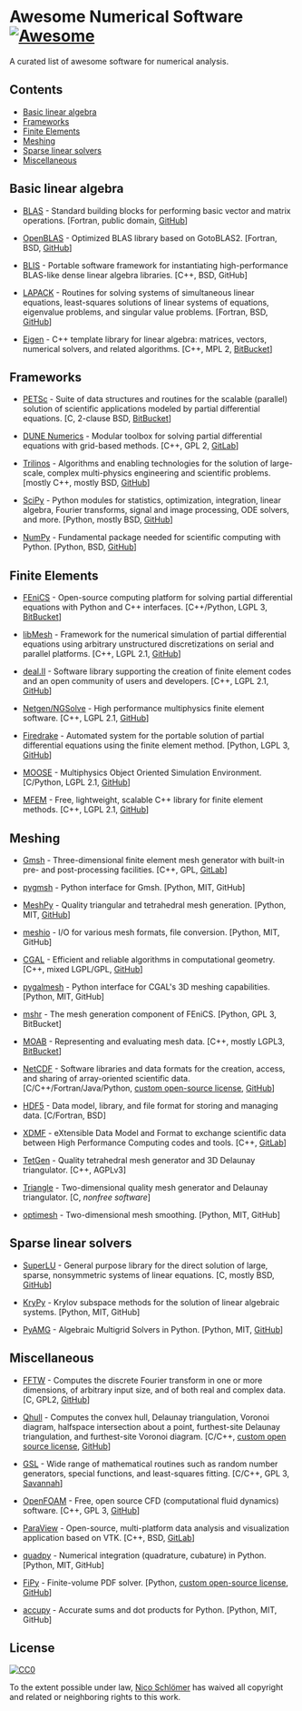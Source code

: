 # Awesome Numerical Software [![Awesome](https://awesome.re/badge-flat.svg)](https://github.com/sindresorhus/awesome)

A curated list of awesome software for numerical analysis.


## Contents

- [Basic linear algebra](#basic-linear-algebra)
- [Frameworks](#frameworks)
- [Finite Elements](#finite-elements)
- [Meshing](#meshing)
- [Sparse linear solvers](#sparse-linear-solvers)
- [Miscellaneous](#miscellaneous)


## Basic linear algebra

 - [BLAS](http://www.netlib.org/blas/) -
   Standard building blocks for performing basic vector and matrix operations.
   [Fortran, public domain, [GitHub](https://github.com/Reference-LAPACK/lapack/tree/master/BLAS)]

 - [OpenBLAS](https://www.openblas.net/) -
   Optimized BLAS library based on GotoBLAS2.
   [Fortran, BSD, [GitHub](https://github.com/xianyi/OpenBLAS)]

 - [BLIS](https://github.com/flame/blis) -
   Portable software framework for instantiating high-performance BLAS-like
   dense linear algebra libraries.
   [C++, BSD, GitHub]

 - [LAPACK](http://www.netlib.org/lapack/) -
   Routines for solving systems of simultaneous linear equations, least-squares
   solutions of linear systems of equations, eigenvalue problems, and singular
   value problems.
   [Fortran, BSD, [GitHub](https://github.com/Reference-LAPACK/lapack)]

 - [Eigen](http://eigen.tuxfamily.org/index.php?title=Main_Page) -
   C++ template library for linear algebra: matrices, vectors, numerical
   solvers, and related algorithms.
   [C++, MPL 2, [BitBucket](https://bitbucket.org/eigen/eigen)]


## Frameworks

 - [PETSc](http://www.mcs.anl.gov/petsc/) -
   Suite of data structures and routines for the scalable (parallel) solution
   of scientific applications modeled by partial differential equations.
   [C, 2-clause BSD, [BitBucket](https://bitbucket.org/petsc/petsc/src)]

 - [DUNE Numerics](https://www.dune-project.org/) -
   Modular toolbox for solving partial differential equations with grid-based
   methods.
   [C++, GPL 2, [GitLab](https://gitlab.dune-project.org/core/)]

 - [Trilinos](https://trilinos.org/) -
   Algorithms and enabling technologies for the solution of large-scale,
   complex multi-physics engineering and scientific problems.
   [mostly C++, mostly BSD, [GitHub](https://github.com/trilinos/)]

 - [SciPy](https://www.scipy.org/) -
   Python modules for statistics, optimization, integration, linear algebra,
   Fourier transforms, signal and image processing, ODE solvers, and more.
   [Python, mostly BSD, [GitHub](https://github.com/scipy/scipy/)]

 - [NumPy](http://www.numpy.org/) -
   Fundamental package needed for scientific computing with Python.
   [Python, BSD, [GitHub](https://github.com/numpy/numpy)]


## Finite Elements

 - [FEniCS](https://fenicsproject.org/) -
   Open-source computing platform for solving partial differential equations
   with Python and C++ interfaces.
   [C++/Python, LGPL 3, [BitBucket](https://bitbucket.org/fenics-project/)]

 - [libMesh](https://libmesh.github.io/) -
   Framework for the numerical simulation of partial differential equations
   using arbitrary unstructured discretizations on serial and parallel
   platforms.
   [C++, LGPL 2.1, [GitHub](https://github.com/libMesh/libmesh)]

 - [deal.II](https://dealii.org/) -
   Software library supporting the creation of finite element codes and an open
   community of users and developers.
   [C++, LGPL 2.1, [GitHub](https://github.com/dealii/dealii)]

 - [Netgen/NGSolve](https://ngsolve.org/) -
   High performance multiphysics finite element software.
   [C++, LGPL 2.1, [GitHub](https://github.com/NGSolve/netgen)]

 - [Firedrake](https://www.firedrakeproject.org/) -
   Automated system for the portable solution of partial differential equations
   using the finite element method.
   [Python, LGPL 3, [GitHub](https://github.com/firedrakeproject/firedrake)]

 - [MOOSE](http://www.mooseframework.org) -
   Multiphysics Object Oriented Simulation Environment.
   [C/Python, LGPL 2.1, [GitHub](https://github.com/idaholab/moose)]

 - [MFEM](http://mfem.org/) -
   Free, lightweight, scalable C++ library for finite element methods.
   [C++, LGPL 2.1, [GitHub](https://github.com/mfem/mfem)]


## Meshing

 - [Gmsh](http://gmsh.info/) -
   Three-dimensional finite element mesh generator with built-in pre- and
   post-processing facilities.
   [C++, GPL, [GitLab](https://gitlab.onelab.info/gmsh/gmsh)]

 - [pygmsh](https://github.com/nschloe/pygmsh) -
   Python interface for Gmsh.
   [Python, MIT, GitHub]

 - [MeshPy](https://mathema.tician.de/software/meshpy/) -
   Quality triangular and tetrahedral mesh generation.
   [Python, MIT, [GitHub](https://github.com/inducer/meshpy)]

 - [meshio](https://github.com/nschloe/meshio) -
   I/O for various mesh formats, file conversion.
   [Python, MIT, GitHub]

 - [CGAL](https://www.cgal.org/) -
   Efficient and reliable algorithms in computational geometry.
   [C++, mixed LGPL/GPL, [GitHub](https://github.com/CGAL/cgal)]

 - [pygalmesh](https://github.com/nschloe/pygalmesh) -
   Python interface for CGAL's 3D meshing capabilities.
   [Python, MIT, GitHub]

 - [mshr](https://bitbucket.org/fenics-project/mshr/) -
   The mesh generation component of FEniCS.
   [Python, GPL 3, BitBucket]

 - [MOAB](http://sigma.mcs.anl.gov/moab-library/) -
   Representing and evaluating mesh data.
   [C++, mostly LGPL3, [BitBucket](https://bitbucket.org/fathomteam/moab/)]

 - [NetCDF](https://www.unidata.ucar.edu/software/netcdf/) -
   Software libraries and data formats for the creation, access, and sharing of
   array-oriented scientific data.
   [C/C++/Fortran/Java/Python, [custom open-source
   license](https://www.unidata.ucar.edu/software/netcdf/copyright.html),
   [GitHub](https://github.com/Unidata/netcdf-c/)]

 - [HDF5](https://support.hdfgroup.org/HDF5/) -
   Data model, library, and file format for storing and managing data.
   [C/Fortran, BSD]

 - [XDMF](http://www.xdmf.org/index.php/Main_Page) -
   eXtensible Data Model and Format to exchange scientific data between High
   Performance Computing codes and tools.
   [C++, [GitLab](https://gitlab.kitware.com/xdmf/xdmf)]

 - [TetGen](http://wias-berlin.de/software/index.jsp?id=TetGen) -
   Quality tetrahedral mesh generator and 3D Delaunay triangulator.
   [C++, AGPLv3]

 - [Triangle](https://www.cs.cmu.edu/~quake/triangle.html) -
   Two-dimensional quality mesh generator and Delaunay triangulator.
   [C, *nonfree software*]

 - [optimesh](https://github.com/nschloe/optimesh) -
   Two-dimensional mesh smoothing.
   [Python, MIT, GitHub]


## Sparse linear solvers

 - [SuperLU](http://crd-legacy.lbl.gov/~xiaoye/SuperLU/) -
   General purpose library for the direct solution of large, sparse,
   nonsymmetric systems of linear equations.
   [C, mostly BSD, [GitHub](https://github.com/xiaoyeli/superlu)]

 - [KryPy](https://github.com/andrenarchy/krypy) -
   Krylov subspace methods for the solution of linear algebraic systems.
   [Python, MIT, GitHub]

 - [PyAMG](https://pyamg.github.io/) -
   Algebraic Multigrid Solvers in Python.
   [Python, MIT, [GitHub](https://github.com/pyamg/pyamg)]


## Miscellaneous

 - [FFTW](http://www.fftw.org/) -
   Computes the discrete Fourier transform in one or more dimensions, of
   arbitrary input size, and of both real and complex data.
   [C, GPL2, [GitHub](https://github.com/FFTW/fftw3)]

 - [Qhull](http://www.qhull.org/) -
   Computes the convex hull, Delaunay triangulation, Voronoi diagram, halfspace
   intersection about a point, furthest-site Delaunay triangulation, and
   furthest-site Voronoi diagram.
   [C/C++, [custom open source license](http://www.qhull.org/COPYING.txt),
   [GitHub](https://github.com/qhull/qhull/)]

 - [GSL](https://www.gnu.org/software/gsl/) -
   Wide range of mathematical routines such as random number generators,
   special functions, and least-squares fitting.
   [C/C++, GPL 3, [Savannah](https://savannah.gnu.org/projects/gsl)]

 - [OpenFOAM](https://www.openfoam.com/) -
   Free, open source CFD (computational fluid dynamics) software.
   [C++, GPL 3, [GitHub](https://github.com/OpenFOAM/OpenFOAM-dev)]

 - [ParaView](https://www.paraview.org/) -
   Open-source, multi-platform data analysis and visualization application
   based on VTK.
   [C++, BSD, [GitLab](https://gitlab.kitware.com/paraview/paraview)]

 - [quadpy](https://github.com/nschloe/quadpy) -
   Numerical integration (quadrature, cubature) in Python.
   [Python, MIT, GitHub]

 - [FiPy](https://www.ctcms.nist.gov/fipy/) -
   Finite-volume PDF solver.
   [Python, [custom open-source
   license](https://www.nist.gov/director/copyright-fair-use-and-licensing-statements-srd-data-and-software),
   [GitHub](https://github.com/usnistgov/fipy)]

 - [accupy](https://github.com/nschloe/accupy) -
   Accurate sums and dot products for Python.
   [Python, MIT, GitHub]


## License

[![CC0](http://mirrors.creativecommons.org/presskit/buttons/88x31/svg/cc-zero.svg)](https://creativecommons.org/publicdomain/zero/1.0/)

To the extent possible under law, [Nico Schlömer](https://github.com/nschloe)
has waived all copyright and related or neighboring rights to this work.
